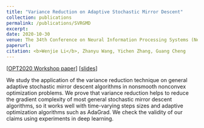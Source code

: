 ```yaml
---
title: "Variance Reduction on Adaptive Stochastic Mirror Descent"
collection: publications
permalink: /publications/SVRGMD
excerpt: 
date: 2020-10-30
venue: The 34th Conference on Neural Information Processing Systems (NeurIPS 2020) Workshop & OPT
paperurl:
citation: <b>Wenjie Li</b>, Zhanyu Wang, Yichen Zhang, Guang Cheng
---
```

[[OPT2020 Workshop paper](https://opt-ml.org/papers/2020/paper_19.pdf)] [[slides](https://williamlwj.github.io/About/files/slides/SVRGMD_paper_slides.pdf)]

We study the application of the variance reduction technique on general adaptive stochastic mirror descent algorithms in nonsmooth nonconvex optimization problems. We prove that variance reduction helps to reduce the gradient complexity of most general stochastic mirror descent algorithms, so it works well with time-varying steps sizes and adaptive optimization algorithms such as AdaGrad. We check the validity of our claims using experiments in deep learning.
